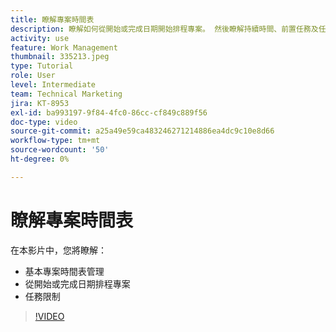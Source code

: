 ```yaml
---
title: 瞭解專案時間表
description: 瞭解如何從開始或完成日期開始排程專案。 然後瞭解持續時間、前置任務及任務限制如何影響專案計畫。
activity: use
feature: Work Management
thumbnail: 335213.jpeg
type: Tutorial
role: User
level: Intermediate
team: Technical Marketing
jira: KT-8953
exl-id: ba993197-9f84-4fc0-86cc-cf849c889f56
doc-type: video
source-git-commit: a25a49e59ca483246271214886ea4dc9c10e8d66
workflow-type: tm+mt
source-wordcount: '50'
ht-degree: 0%

---
```


# 瞭解專案時間表

在本影片中，您將瞭解：

* 基本專案時間表管理
* 從開始或完成日期排程專案
* 任務限制

>[!VIDEO](https://video.tv.adobe.com/v/335213/?quality=12&learn=on)

